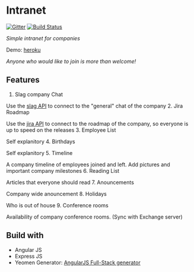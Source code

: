 # Intranet 

[![Gitter](https://badges.gitter.im/Join%20Chat.svg)](https://gitter.im/khwerhahn/intranet?utm_source=badge&utm_medium=badge&utm_campaign=pr-badge&utm_content=badge)
[![Build Status](https://travis-ci.org/khwerhahn/intranet.svg?branch=master)](https://travis-ci.org/khwerhahn/intranet)

*Simple intranet for companies*

Demo: [heroku](https://secure-ridge-1430.herokuapp.com/)

_Anyone who would like to join is more than welcome!_


## Features
1. Slag company Chat

 Use the [slag API](https://api.slack.com/) to connect to the "general" chat of the company 
2. Jira Roadmap

 Use the [jira API](https://docs.atlassian.com/jira/REST/latest/#id160865) to connect to the roadmap of the company, so everyone is up to speed on the releases
3. Employee List

 Self explanitory
4. Birthdays

 Self explanitory
5. Timeline

 A company timeline of employees joined and left. Add pictures and important company milestones
6. Reading List

 Articles that everyone should read
7. Anouncements

 Company wide anouncement
8. Holidays

 Who is out of house
9. Conference rooms

 Availability of company conference rooms. (Sync with Exchange server)

## Build with
* Angular JS
* Express JS
* Yeomen Generator: [AngularJS Full-Stack generator](https://github.com/DaftMonk/generator-angular-fullstack#angularjs-full-stack-generator--)


